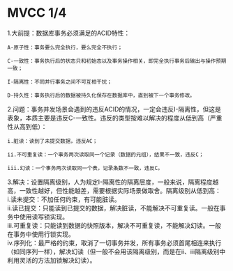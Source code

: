 # MVCC 1/4 #
1.大前提：数据库事务必须满足的ACID特性：  

    A-原子性：事务要么完全执行，要么完全不执行；  
    
    C-一致性：事务执行后的状态只和初始态以及事务操作相关，即完全执行事务后输出与操作预期一致；  
    
    I-隔离性：不同并行事务之间不可互相干扰；  
    
    D-持久性：事务执行后的数据被持久化保存在数据库中，直到被下一个事务修改。
    
2.问题：事务并发场景会遇到的违反ACID的情况，一定会违反I-隔离性，但这是表象，本质主要是违反C-一致性。违反的类型按难以解决的程度从低到高（严重性从高到低）：  

    i.脏读：读到了未提交数据，违反AC；  
  
    ii.不可重复读：一个事务两次读取同一个记录（数据的元组），结果不一致，违反C；  
  
    iii.幻读：一个事务两次读取同一个表，记录条数不一致，违反C。  
3.解决：设置隔离级别，人为规定I-隔离性的隔离层度，一般来说，隔离程度越高，一致性越好，但性能越差，需要根据实际场景做取舍。隔离级别从低到高：  
  i.读未提交：不加任何约束，有可能脏读。  
  ii.读已提交：只能读到已提交的数据，解决脏读，不能解决不可重复读。一般在事务中使用读写锁实现。  
  iii.可重复读：只能读到数据的快照版本，解决不可重复读，不能解决幻读。一般在事务中使用行锁实现。  
  iv.序列化：最严格的约束，取消了一切事务并发，所有事务必须首尾相连来执行（如同序列一样），解决幻读（但一般不会用该隔离级别，而是在ii、iii隔离级别中利用灵活的方法加锁解决幻读）。
